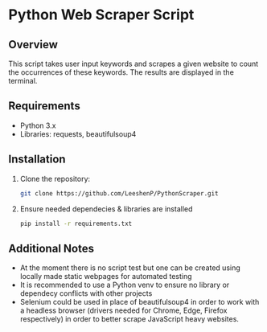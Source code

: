 # Python Web Scraper Script

## Overview
This script takes user input keywords and scrapes a given website to count the occurrences of these keywords. The results are displayed in the terminal.

## Requirements
- Python 3.x
- Libraries: requests, beautifulsoup4

## Installation

1. Clone the repository:
   ```bash
   git clone https://github.com/LeeshenP/PythonScraper.git

2. Ensure needed dependecies & libraries are installed
   ```bash
   pip install -r requirements.txt

## Additional Notes
- At the moment there is no script test but one can be created using locally made static webpages for automated testing
- It is recommended to use a Python venv to ensure no library or dependecy conflicts with other projects
- Selenium could be used in place of beautifulsoup4 in order to work with a headless browser (drivers needed for Chrome, Edge, Firefox respectively)
  in order to better scrape JavaScript heavy websites.
